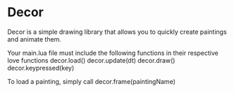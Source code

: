 # Decor

Decor is a simple drawing library that allows you to quickly create paintings and animate them.

Your main.lua file must include the following functions in their respective love functions
decor.load()
decor.update(dt)
decor.draw()
decor.keypressed(key)


To load a painting, simply call
decor.frame(paintingName)
